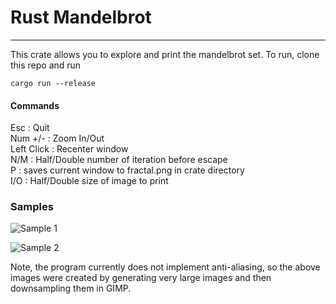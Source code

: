 # Rust Mandelbrot
---
This crate allows you to explore and print the mandelbrot set.
To run, clone this repo and run 
    
    cargo run --release
    


#### Commands

Esc :          Quit  
Num +/- : Zoom In/Out  
Left Click : Recenter window  
N/M : Half/Double number of iteration before escape  
P : saves current window to fractal.png in crate directory  
I/O : Half/Double size of image to print
 
### Samples

![Sample 1](https://github.com/Goirad/mandelbrot-viewer/tree/master/samples/sample1.jpg "Sample 1")

![Sample 2](https://github.com/Goirad/mandelbrot-viewer/tree/master/samples/sample2.jpg "Sample 2")

Note, the program currently does not implement anti-aliasing, so the above images were created by generating very large images and then downsampling them in GIMP.
